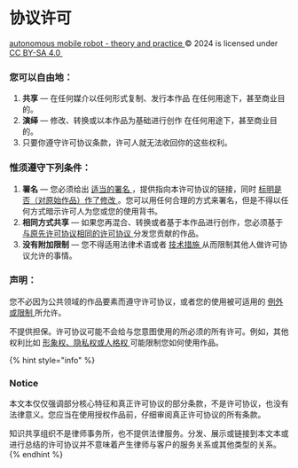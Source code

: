# 协议许可

[autonomous mobile robot - theory and practice ](https://tianbot-1.gitbook.io/autonomous-mobile-robot-theory-and-practice)© 2024  is licensed under [CC BY-SA 4.0 <img src="https://chooser-beta.creativecommons.org/img/cc-logo.f0ab4ebe.svg" alt="" data-size="line"><img src="https://chooser-beta.creativecommons.org/img/cc-by.21b728bb.svg" alt="" data-size="line">](http://creativecommons.org/licenses/by-sa/4.0/?ref=chooser-v1)

### 您可以自由地： <a href="#rights" id="rights"></a>

1. **共享** — 在任何媒介以任何形式复制、发行本作品 在任何用途下，甚至商业目的。
2. **演绎** — 修改、转换或以本作品为基础进行创作 在任何用途下，甚至商业目的。
3. 只要你遵守许可协议条款，许可人就无法收回你的这些权利。

### 惟须遵守下列条件： <a href="#terms" id="terms"></a>

1. **署名** — 您必须给出 [适当的署名 ](https://creativecommons.org/licenses/by-sa/4.0/deed.zh-hans#ref-appropriate-credit)，提供指向本许可协议的链接，同时 [标明是否（对原始作品）作了修改 ](https://creativecommons.org/licenses/by-sa/4.0/deed.zh-hans#ref-indicate-changes)。您可以用任何合理的方式来署名，但是不得以任何方式暗示许可人为您或您的使用背书。
2. **相同方式共享** — 如果您再混合、转换或者基于本作品进行创作，您必须基于 [与原先许可协议相同的许可协议 ](https://creativecommons.org/licenses/by-sa/4.0/deed.zh-hans#ref-same-license)分发您贡献的作品。
3. **没有附加限制** — 您不得适用法律术语或者 [技术措施 ](https://creativecommons.org/licenses/by-sa/4.0/deed.zh-hans#ref-technological-measures)从而限制其他人做许可协议允许的事情。

### 声明：

您不必因为公共领域的作品要素而遵守许可协议，或者您的使用被可适用的 [例外或限制 ](https://creativecommons.org/licenses/by-sa/4.0/deed.zh-hans#ref-exception-or-limitation)所允许。

不提供担保。许可协议可能不会给与您意图使用的所必须的所有许可。例如，其他权利比如 [形象权、隐私权或人格权 ](https://creativecommons.org/licenses/by-sa/4.0/deed.zh-hans#ref-publicity-privacy-or-moral-rights)可能限制您如何使用作品。



{% hint style="info" %}
### &#x20;Notice

本文本仅仅强调部分核心特征和真正许可协议的部分条款，不是许可协议，也没有法律意义。您应当在使用授权作品前，仔细审阅真正许可协议的所有条款。

知识共享组织不是律师事务所，也不提供法律服务。分发、展示或链接到本文本或进行总结的许可协议并不意味着产生律师与客户的服务关系或其他类型的关系。
{% endhint %}
